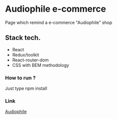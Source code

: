 <h1>Audiophile e-commerce</h1>
<p>Page which remind a e-commerce "Audiophile" shop</p>

<h2>Stack tech.</h2>
<ul>
 <li>React</li>
 <li>Redux/toolkit</li>
 <li>React-router-dom</li>
 <li>CSS with BEM methodology</li>
</ul>

<h3>How to run ? </h3>
<p>Just type npm install</p>

<h3>Link</h3>
<a href='https://dainty-baklava-2feebc.netlify.app/'>Audiophile</a>
